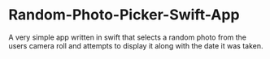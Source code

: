# Random-Photo-Picker-Swift-App

A very simple app written in swift that selects a random photo from the users camera roll and attempts to display it along with the date it was taken.
